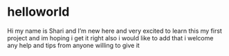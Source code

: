 # helloworld
Hi my name is Shari and I’m new here and very excited to learn 
this my first project and im hoping i get it right also i would like to add that i welcome any help and tips from anyone willing to give it
